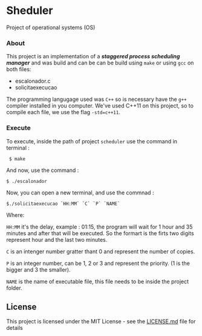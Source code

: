 # Sheduler
Project of operational systems (OS)

### About
This project is an implementation of a ***staggered process scheduling manager*** and was build and can be can be build using `make` or using `gcc` on both files:
- escalonador.c
- solicitaexecucao

The programming langugage used was `C++` so is necessary have the `g++` compiler installed in you computer. We've used C++11 on this project, so to compile each file, we use the flag `-std=c++11`.

### Execute

To execute, inside the path of project `scheduler` use the command in terminal :
```
 $ make
```
And now, use the command :
```
$ ./escalonador
```
Now, you can open a new terminal, and use the commnad :
```
$./solicitaexecucao `HH:MM` `C` `P` `NAME`
```
Where:

`HH:MM` it's the delay, example : 01:15, the program will wait for 1 hour and 35 minutes and after that will be executed. So the formart is the firts two digits represent hour and the last two minutes.

`C` is an intenger number gratter thant 0 and represent the number of copies.

`P` is an integer number, can be 1, 2 or 3 and represent the priority. (1 is the bigger and 3 the smaller).

`NAME` is the name of executable file, this file needs to be inside the project folder.


## License

This project is licensed under the MIT License - see the [LICENSE.md](https://github.com/gabrielpereirapinheiro/scheduler/blob/master/LICENSE) file for details

